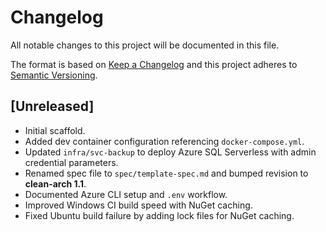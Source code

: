 # Changelog

All notable changes to this project will be documented in this file.

The format is based on [Keep a Changelog](https://keepachangelog.com/en/1.1.0/)
and this project adheres to [Semantic Versioning](https://semver.org/spec/v2.0.0.html).

## [Unreleased]
- Initial scaffold.
- Added dev container configuration referencing `docker-compose.yml`.
- Updated `infra/svc-backup` to deploy Azure SQL Serverless with admin credential parameters.
- Renamed spec file to `spec/template-spec.md` and bumped revision to **clean-arch 1.1**.
- Documented Azure CLI setup and `.env` workflow.
- Improved Windows CI build speed with NuGet caching.
- Fixed Ubuntu build failure by adding lock files for NuGet caching.

